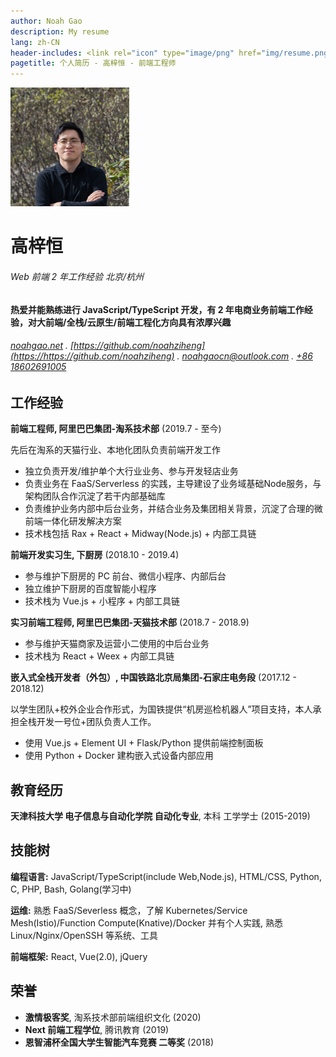 ```yaml
---
author: Noah Gao
description: My resume
lang: zh-CN
header-includes: <link rel="icon" type="image/png" href="img/resume.png" />
pagetitle: 个人简历 - 高梓恒 - 前端工程师
---
```


![](img/noah.png)

高梓恒
======

###### Web 前端 2 年工作经验 北京/杭州

#### 热爱并能熟练进行 JavaScript/TypeScript 开发，有 2 年电商业务前端工作经验，对大前端/全栈/云原生/前端工程化方向具有浓厚兴趣

###### [noahgao.net](https://noahgao.net) . [https://github.com/noahziheng](https://https://github.com/noahziheng) . [noahgaocn@outlook.com](mailto:noahgaocn@outlook.com) . [+86 18602691005](tel:+8618602691005)

工作经验
---------
**前端工程师, 阿里巴巴集团-淘系技术部** (2019.7 - 至今)

先后在淘系的天猫行业、本地化团队负责前端开发工作

- 独立负责开发/维护单个大行业业务、参与开发轻店业务
- 负责业务在 FaaS/Serverless 的实践，主导建设了业务域基础Node服务，与架构团队合作沉淀了若干内部基础库
- 负责维护业务内部中后台业务，并结合业务及集团相关背景，沉淀了合理的微前端一体化研发解决方案
- 技术栈包括 Rax + React + Midway(Node.js) + 内部工具链

**前端开发实习生, 下厨房** (2018.10 - 2019.4)

- 参与维护下厨房的 PC 前台、微信小程序、内部后台
- 独立维护下厨房的百度智能小程序
- 技术栈为 Vue.js + 小程序 + 内部工具链

**实习前端工程师, 阿里巴巴集团-天猫技术部** (2018.7 - 2018.9)

- 参与维护天猫商家及运营小二使用的中后台业务
- 技术栈为 React + Weex + 内部工具链


**嵌入式全栈开发者（外包）, 中国铁路北京局集团-石家庄电务段** (2017.12 - 2018.12)

以学生团队+校外企业合作形式，为国铁提供“机房巡检机器人”项目支持，本人承担全栈开发一号位+团队负责人工作。

- 使用 Vue.js + Element UI + Flask/Python 提供前端控制面板
- 使用 Python + Docker 建构嵌入式设备内部应用

教育经历
---------
**天津科技大学 电子信息与自动化学院 自动化专业**, 本科 工学学士 (2015-2019)

技能树
---------
**编程语言:** JavaScript/TypeScript(include Web,Node.js), HTML/CSS, Python, C, PHP, Bash, Golang(学习中)

**运维:** 熟悉 FaaS/Severless 概念，了解 Kubernetes/Service Mesh(Istio)/Function Compute(Knative)/Docker 并有个人实践, 熟悉 Linux/Nginx/OpenSSH 等系统、工具

**前端框架:** React, Vue(2.0), jQuery

荣誉
---------
- **激情极客奖**, 淘系技术部前端组织文化 (2020)
- **Next 前端工程学位**, 腾讯教育 (2019)
- **恩智浦杯全国大学生智能汽车竞赛 二等奖** (2018)
